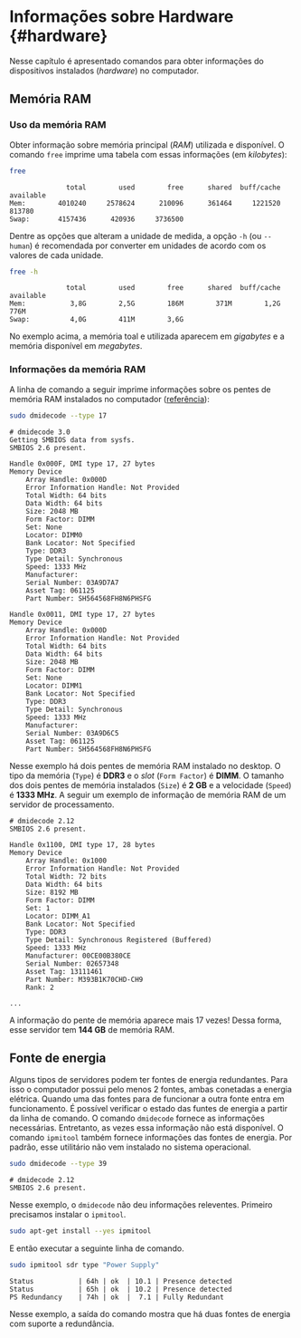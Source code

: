 # Informações sobre Hardware {#hardware}



Nesse capítulo é apresentado comandos para obter informações do dispositivos instalados (_hardware_) no computador.

## Memória RAM

### Uso da memória RAM

Obter informação sobre memória principal (_RAM_) utilizada e disponível.
O comando `free` imprime uma tabela com essas informações (em _kilobytes_):


```bash
free
```

```
              total        used        free      shared  buff/cache   available
Mem:        4010240     2578624      210096      361464     1221520      813780
Swap:       4157436      420936     3736500
```

Dentre as opções que alteram a unidade de medida, a opção `-h` (ou `--human`) é recomendada por converter em unidades de acordo com os valores de cada unidade.


```bash
free -h
```

```
              total        used        free      shared  buff/cache   available
Mem:           3,8G        2,5G        186M        371M        1,2G        776M
Swap:          4,0G        411M        3,6G
```

No exemplo acima, a memória toal e utilizada aparecem em _gigabytes_ e a memória disponível em _megabytes_.

### Informações da memória RAM

A linha de comando a seguir imprime informações sobre os pentes de memória RAM instalados no computador ([referência](https://www.cyberciti.biz/faq/check-ram-speed-linux/)):


```bash
sudo dmidecode --type 17
```

```
# dmidecode 3.0
Getting SMBIOS data from sysfs.
SMBIOS 2.6 present.

Handle 0x000F, DMI type 17, 27 bytes
Memory Device
	Array Handle: 0x000D
	Error Information Handle: Not Provided
	Total Width: 64 bits
	Data Width: 64 bits
	Size: 2048 MB
	Form Factor: DIMM
	Set: None
	Locator: DIMM0
	Bank Locator: Not Specified
	Type: DDR3
	Type Detail: Synchronous
	Speed: 1333 MHz
	Manufacturer:                 
	Serial Number: 03A9D7A7
	Asset Tag: 061125
	Part Number: SH564568FH8N6PHSFG

Handle 0x0011, DMI type 17, 27 bytes
Memory Device
	Array Handle: 0x000D
	Error Information Handle: Not Provided
	Total Width: 64 bits
	Data Width: 64 bits
	Size: 2048 MB
	Form Factor: DIMM
	Set: None
	Locator: DIMM1
	Bank Locator: Not Specified
	Type: DDR3
	Type Detail: Synchronous
	Speed: 1333 MHz
	Manufacturer:                 
	Serial Number: 03A9D6C5
	Asset Tag: 061125
	Part Number: SH564568FH8N6PHSFG
```

Nesse exemplo há dois pentes de memória RAM instalado no desktop.
O tipo da memória (`Type`) é __DDR3__ e o _slot_ (`Form Factor`) é __DIMM__.
O tamanho dos dois pentes de memória instalados (`Size`) é __2 GB__ e a velocidade (`Speed`) é __1333 MHz__.
A seguir um exemplo de informação de memória RAM de um servidor de processamento.


```
# dmidecode 2.12
SMBIOS 2.6 present.

Handle 0x1100, DMI type 17, 28 bytes
Memory Device
	Array Handle: 0x1000
	Error Information Handle: Not Provided
	Total Width: 72 bits
	Data Width: 64 bits
	Size: 8192 MB
	Form Factor: DIMM
	Set: 1
	Locator: DIMM_A1 
	Bank Locator: Not Specified
	Type: DDR3
	Type Detail: Synchronous Registered (Buffered)
	Speed: 1333 MHz
	Manufacturer: 00CE00B380CE
	Serial Number: 02657348
	Asset Tag: 13111461
	Part Number: M393B1K70CHD-CH9  
	Rank: 2

...
```

A informação do pente de memória aparece mais 17 vezes!
Dessa forma, esse servidor tem __144 GB__ de memória RAM.

## Fonte de energia

Alguns tipos de servidores podem ter fontes de energia redundantes.
Para isso o computador possui pelo menos 2 fontes, ambas conetadas a energia elétrica.
Quando uma das fontes para de funcionar a outra fonte entra em funcionamento.
É possível verificar o estado das funtes de energia a partir da linha de comando.
O comando `dmidecode` fornece as informações necessárias.
Entretanto, as vezes essa informação não está disponível.
O comando `ipmitool` também fornece informações das fontes de energia.
Por padrão, esse utilitário não vem instalado no sistema operacional.


```bash
sudo dmidecode --type 39
```

```
# dmidecode 2.12
SMBIOS 2.6 present.
```

Nesse exemplo, o `dmidecode` não deu informações releventes.
Primeiro precisamos instalar o `ipmitool`.


```bash
sudo apt-get install --yes ipmitool
```

E então executar a seguinte linha de comando.


```bash
sudo ipmitool sdr type "Power Supply"
```

```
Status           | 64h | ok  | 10.1 | Presence detected
Status           | 65h | ok  | 10.2 | Presence detected
PS Redundancy    | 74h | ok  |  7.1 | Fully Redundant
```

Nesse exemplo, a saída do comando mostra que há duas fontes de energia com suporte a redundância.
